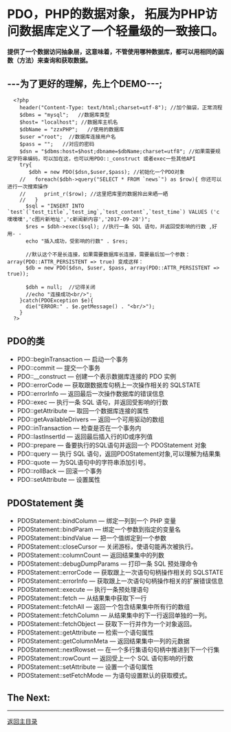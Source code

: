 # PDO，PHP的数据对象， 拓展为PHP访问数据库定义了一个轻量级的一致接口。
**提供了一个数据访问抽象层，这意味着，不管使用哪种数据库，都可以用相同的函数（方法）来查询和获取数据。**

## ---为了更好的理解，先上个DEMO---;
  ```
    <?php
      header("Content-Type: text/html;charset=utf-8"); //加个脑袋，正常流程
      $dbms = "mysql";   //数据库类型
      $host= "localhost"; //数据库主机名
      $dbName = "zzxPHP";   //使用的数据库
      $user ="root";  //数据库连接用户名
      $pass = "";   //对应的密码
      $dsn = "$dbms:host=$host;dbname=$dbName;charset=utf8"; //如果需要规定字符串编码，可以加在这，也可以用PDO::_construct 或者exec一些其他API
      try{
         $dbh = new PDO($dsn,$user,$pass); //初始化一个PDO对象
      //   foreach($dbh->query("SELECT * FROM `news`") as $row){ 你还可以进行一次搜索操作
      //      print_r($row); //这里把库里的数据拎出来晒一晒
      //   }
        $sql = "INSERT INTO `test`(`test_title`,`test_img`,`test_content`,`test_time`) VALUES ('c噗噗噗','c图片新地址','c新闻新内容','2017-09-28')";
        $res = $dbh->exec($sql); //执行一条 SQL 语句，并返回受影响的行数 ,好用- -
        echo "插入成功，受影响的行数" . $res;

        //默认这个不是长连接，如果需要数据库长连接，需要最后加一个参数：array(PDO::ATTR_PERSISTENT => true) 变成这样：
        $db = new PDO($dsn, $user, $pass, array(PDO::ATTR_PERSISTENT => true));

        $dbh = null;  //记得关闭
        //echo "连接成功<br/>";
      }catch(PDOException $e){
        die("ERROR:" . $e.getMessage() . "<br/>");
      }
    ?>
  ``` 

## PDO的类 
   + PDO::beginTransaction — 启动一个事务
   + PDO::commit — 提交一个事务
   + PDO::__construct — 创建一个表示数据库连接的 PDO 实例
   + PDO::errorCode — 获取跟数据库句柄上一次操作相关的 SQLSTATE
   + PDO::errorInfo — 返回最后一次操作数据库的错误信息
   + PDO::exec — 执行一条 SQL 语句，并返回受影响的行数
   + PDO::getAttribute — 取回一个数据库连接的属性
   + PDO::getAvailableDrivers — 返回一个可用驱动的数组
   + PDO::inTransaction — 检查是否在一个事务内
   + PDO::lastInsertId — 返回最后插入行的ID或序列值
   + PDO::prepare — 备要执行的SQL语句并返回一个 PDOStatement 对象
   + PDO::query — 执行 SQL 语句，返回PDOStatement对象,可以理解为结果集
   + PDO::quote — 为SQL语句中的字符串添加引号。
   + PDO::rollBack — 回滚一个事务
   + PDO::setAttribute — 设置属性

## PDOStatement 类
   + PDOStatement::bindColumn — 绑定一列到一个 PHP 变量
   + PDOStatement::bindParam — 绑定一个参数到指定的变量名
   + PDOStatement::bindValue — 把一个值绑定到一个参数
   + PDOStatement::closeCursor — 关闭游标，使语句能再次被执行。
   + PDOStatement::columnCount — 返回结果集中的列数
   + PDOStatement::debugDumpParams — 打印一条 SQL 预处理命令
   + PDOStatement::errorCode — 获取跟上一次语句句柄操作相关的 SQLSTATE
   + PDOStatement::errorInfo — 获取跟上一次语句句柄操作相关的扩展错误信息
   + PDOStatement::execute — 执行一条预处理语句
   + PDOStatement::fetch — 从结果集中获取下一行
   + PDOStatement::fetchAll — 返回一个包含结果集中所有行的数组
   + PDOStatement::fetchColumn — 从结果集中的下一行返回单独的一列。
   + PDOStatement::fetchObject — 获取下一行并作为一个对象返回。
   + PDOStatement::getAttribute — 检索一个语句属性
   + PDOStatement::getColumnMeta — 返回结果集中一列的元数据
   + PDOStatement::nextRowset — 在一个多行集语句句柄中推进到下一个行集
   + PDOStatement::rowCount — 返回受上一个 SQL 语句影响的行数
   + PDOStatement::setAttribute — 设置一个语句属性
   + PDOStatement::setFetchMode — 为语句设置默认的获取模式。

  ## The Next: 


_ _ _

[返回主目录](https://github.com/Danielhard/step-by-step/blob/master/note/php/index.md)
